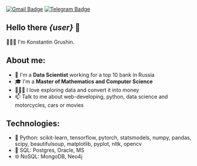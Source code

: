[![Gmail Badge](https://img.shields.io/badge/-k.e.grushin@gmail.com-c14438?style=flat&logo=Gmail&logoColor=white)](mailto:k.e.grushin@gmail.com "Connect via Email")
[![Telegram Badge](https://img.shields.io/badge/-@kgrushin-0088CC?style=flat&logo=Telegram&logoColor=white)](https://t.me/kgrushin "Contact on Telegram")
<h2> Hello there <i>{user}</i> 👋 </h2>
👱🏻‍♂️ I'm Konstantin Grushin.



## About me:
- 🏦 I'm a <b>Data Scientist</b> working for a top 10 bank in Russia
- 🎓 I'm a <b>Master of Mathematics and Computer Science</b>
- 👨🏼‍🏫 I love exploring data and convert it into money
- 📫 Talk to me about web-developing, python, data science and motorcycles, cars or movies

## Technologies:
- 🐍 Python: scikit-learn, tensorflow, pytorch, statsmodels, numpy, pandas, scipy, beautifulsoup, matplotlib, pyplot, nltk, opencv
- 💽 SQL: Postgres, Oracle, MS
- 🌐 NoSQL: MongoDB, Neo4j
